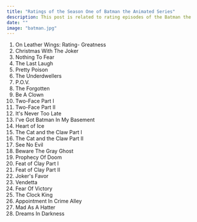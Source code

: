 ```yaml
---
title: "Ratings of the Season One of Batman the Animated Series"
description: This post is related to rating episodes of the Batman the Animated Series Show.
date: ""
image: "batman.jpg"
---
```


1. On Leather Wings:
   Rating- Greatness
2. Christmas With The Joker
3. Nothing To Fear
4. The Last Laugh
5. Pretty Poison
6. The Underdwellers
7. P.O.V.
8. The Forgotten
9. Be A Clown
10. Two-Face Part I
11. Two-Face Part II
12. It's Never Too Late
13. I've Got Batman In My Basement
14. Heart of Ice
15. The Cat and the Claw Part I
16. The Cat and the Claw Part II
17. See No Evil
18. Beware The Gray Ghost
19. Prophecy Of Doom
20. Feat of Clay Part I
21. Feat of Clay Part II
22. Joker's Favor
23. Vendetta
24. Fear Of Victory
25. The Clock King
26. Appointment In Crime Alley
27. Mad As A Hatter
28. Dreams In Darkness
